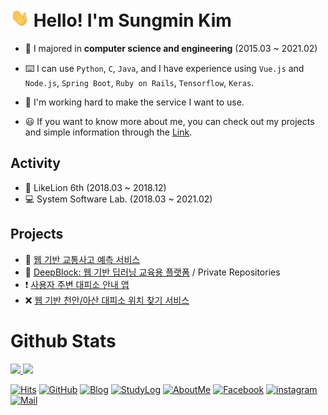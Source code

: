 <h1> <img  src="https://raw.githubusercontent.com/ABSphreak/ABSphreak/master/gifs/Hi.gif" width="30px"> Hello! I'm Sungmin Kim  </h1>

- 🏫 I majored in **computer science and engineering** (2015.03 ~ 2021.02)

- ⌨️  I can use `Python`, `C`, `Java`, and I have experience using `Vue.js` and `Node.js`, `Spring Boot`, `Ruby on Rails`, `Tensorflow`, `Keras`.

- 🤔 I'm working hard to make the service I want to use.

- 😃 If you want to know more about me, you can check out my projects and simple information through the [Link](https://www.sungmin.dev/about).

## Activity
- 🦁 LikeLion 6th (2018.03 ~ 2018.12)
- 💻 System Software Lab. (2018.03 ~ 2021.02)

## Projects
- 🚗 [웹 기반 교통사고 예측 서비스](https://github.com/devsungmin/Traffic-accident-prediction)
- 🧱 [DeepBlock: 웹 기반 딥러닝 교육용 플랫폼](https://github.com/DeepBl0ck/DeepBlock) / Private Repositories
- ❗️ [사용자 주변 대피소 안내 앱](https://github.com/devsungmin/Mobile-SW-Project)
- ❌ [웹 기반 천안/아산 대피소 위치 찾기 서비스](https://github.com/devsungmin/OSS-Team)

# Github Stats
<a href='#'>
 <img src = "https://github-readme-stats.vercel.app/api?username=devsungmin&theme=react&show_icons=true&hide_border=true" height = "180px">
</a>
<a href="#">
  <img src = "https://github-readme-stats.vercel.app/api/top-langs/?username=devsungmin&theme=react&layout=compact" height = "180px">
</a>

[![Hits](https://hits.seeyoufarm.com/api/count/incr/badge.svg?url=https://github.com/devsungmin)](https://hits.seeyoufarm.com)
[![GitHub](http://img.shields.io/badge/GitHub-Black?style=flat-square&logo=github&link=https://github.com/devsungmin)](https://github.com/devsungmin)
[![Blog](http://img.shields.io/badge/-My%20Blog-orange?style=flat-square&logo=Blogger&logoColor=white&link=https://blog.sungmin.dev/)](https://blog.sungmin.dev/)
[![StudyLog](http://img.shields.io/badge/-StudyLog-blue?style=flat-square&logo=Blogger&logoColor=white&link=https://www.sungmin.dev/)](https://www.sungmin.dev/)
[![AboutMe](https://img.shields.io/badge/About%20Me!-Green?style=flat-square&link=https://www.sungmin.dev/about/)](https://www.sungmin.dev/about/)
[![Facebook](https://img.shields.io/badge/facebook-1877f2?style=flat-square&logo=facebook&logoColor=white&link=https://www.facebook.com/kimsungmin.dev/)](https://www.facebook.com/kimsungmin.dev/)
[![instagram](https://img.shields.io/badge/instagram-E4405F?style=flat-square&logo=Instagram&logoColor=white&link=https://www.instagram.com/devsungmin/)](https://www.instagram.com/devsungmin/)
[![Mail](https://img.shields.io/badge/Gmail-d14836?style=flat-square&logo=Gmail&logoColor=white&link=mailto:kim@sungmin.dev)](mailto:kim@sungmin.dev)
